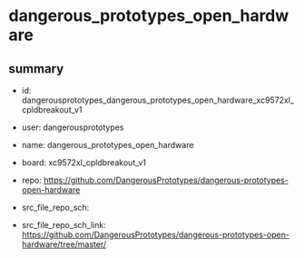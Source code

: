 # dangerous_prototypes_open_hardware
 
## summary 
* id: dangerousprototypes_dangerous_prototypes_open_hardware_xc9572xl_cpldbreakout_v1
* user: dangerousprototypes
* name: dangerous_prototypes_open_hardware
* board: xc9572xl_cpldbreakout_v1
* repo: https://github.com/DangerousPrototypes/dangerous-prototypes-open-hardware



* src_file_repo_sch: 
* src_file_repo_sch_link: https://github.com/DangerousPrototypes/dangerous-prototypes-open-hardware/tree/master/






